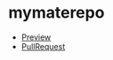 # mymaterepo
<ul>
<li><a href="https://annagerdii.github.io/mymaterepo/">Preview </a></li>
<li><a href="https://github.com/AnnaGerdii/mymaterepo/pull/1">PullRequest</a></li>
</ul>